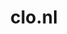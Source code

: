 ---
layout: post
title: "clo.nl"
internal_url: "/dutchgov/clo.nl.html"
subdomains_count: 5
all_subdomains_count: 41
urls_count: 4
ssl_rank: 0
http_rank: 78.5
url_link: /data/clo.nl/urls.txt
all_subdomains_link: /data/clo.nl/all_subdomains.txt
subdomains_link: /data/clo.nl/subdomains.txt
categories: dutchgov
---